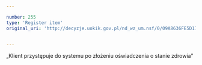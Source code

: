 ```yaml
---

number: 255
type: 'Register item'
original_uri: 'http://decyzje.uokik.gov.pl/nd_wz_um.nsf/0/09A8636FE5D17173C12572DD003294AB?OpenDocument'


---
```


„Klient przystępuje do systemu po złożeniu oświadczenia o stanie zdrowia”
